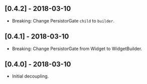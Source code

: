 ## [0.4.2] - 2018-03-10

* Breaking: Change PersistorGate `child` to `builder`.

## [0.4.1] - 2018-03-10

* Breaking: Change PersistorGate from Widget to WidgetBuilder.

## [0.4.0] - 2018-03-10

* Initial decoupling.
